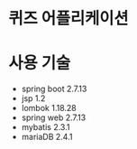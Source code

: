 # 퀴즈 어플리케이션
# 사용 기술
 - spring boot 2.7.13
 - jsp 1.2 
 - lombok 1.18.28
 - spring web  2.7.13
 - mybatis 2.3.1
 - mariaDB 2.4.1
 
